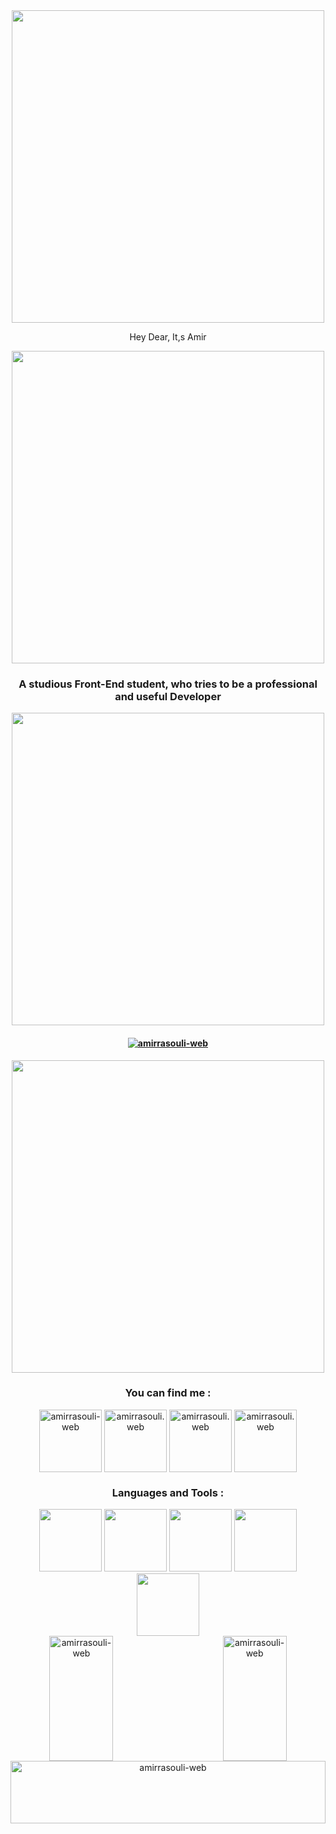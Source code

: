<div align='center'>
  <img src='https://github.com/Anmol-Baranwal/Cool-GIFs-For-GitHub/assets/74038190/3b4607a1-1cc6-41f1-926f-892ae880e7a5' width='500'>
</div>


<p align="center">Hey Dear, It,s Amir</p>

<div align='center'>
<img src='https://user-images.githubusercontent.com/74038190/212284115-f47cd8ff-2ffb-4b04-b5bf-4d1c14c0247f.gif' width='500'>
</div>

<h3 align="center">A studious Front-End student, who tries to be a professional and useful Developer</h3>

<div align='center'>
<img src='https://user-images.githubusercontent.com/74038190/212284115-f47cd8ff-2ffb-4b04-b5bf-4d1c14c0247f.gif' width='500'>
</div>

<h4 align="center"> <a href="https://github.com/ryo-ma/github-profile-trophy"><img src="https://github-profile-trophy.vercel.app/?username=amirrasouli-web" alt="amirrasouli-web" /></a> </h4>

<div align='center'>
<img src='https://user-images.githubusercontent.com/74038190/212284158-e840e285-664b-44d7-b79b-e264b5e54825.gif' width='500'>
</div>

<h3 align="center">You can find me :</h3>
<p align="center">
<a href="https://linkedin.com/in/amirrasouli-web" target="blank"><img align="center" src="https://user-images.githubusercontent.com/74038190/235294012-0a55e343-37ad-4b0f-924f-c8431d9d2483.gif" alt="amirrasouli-web" width="100" /></a>
<a href="https://instagram.com/amirrasouli.web" target="blank"><img align="center" src="https://user-images.githubusercontent.com/74038190/235294013-a33e5c43-a01c-43f6-b44d-a406d8b4ab75.gif" alt="amirrasouli.web" width="100" /></a>
<a href="https://wa.me/+989394203252" target="blank"><img align="center" src="https://user-images.githubusercontent.com/74038190/235294019-40007353-6219-4ec5-b661-b3c35136dd0b.gif" alt="amirrasouli.web" width="100" /></a>
<a href="https://www.facebook.com/share/pxDxjBJU49k6yBv9/?mibextid=LQQJ4d" target="blank"><img align="center" src="https://user-images.githubusercontent.com/74038190/235294008-ed8de58b-d4d0-4790-aa81-a39fdc8a1e50.gif" alt="amirrasouli.web" width="100" /></a>
</p>

<h3 align="center">Languages and Tools :</h3>
<div align='center'>
  <img src='https://user-images.githubusercontent.com/74038190/212257454-16e3712e-945a-4ca2-b238-408ad0bf87e6.gif' width='100'>
  <img src='https://user-images.githubusercontent.com/74038190/212257467-871d32b7-e401-42e8-a166-fcfd7baa4c6b.gif' width='100'>
  <img src='https://user-images.githubusercontent.com/74038190/212280805-9bcb336b-8c55-46a8-abf8-ff286ab55472.gif' width='100'>
  <img src='https://github.com/Anmol-Baranwal/Cool-GIFs-For-GitHub/assets/74038190/29fd6286-4e7b-4d6c-818f-c4765d5e39a9' width='100'>
  <img src='https://github.com/Anmol-Baranwal/Cool-GIFs-For-GitHub/assets/74038190/67f477ed-6624-42da-99f0-1a7b1a16eecb' width='100'>
</div>

<div align='center'>
  <img src="https://github-readme-stats.vercel.app/api?username=amirrasouli-web&show_icons=true&locale=en" alt="amirrasouli-web" width='45%' height='200' align='left' />
  <img src="https://github-readme-streak-stats.herokuapp.com/?user=amirrasouli-web&" alt="amirrasouli-web" width='45%' height='200' align='right' />
</div>

<div align='center'>
  <img src="https://github-readme-stats.vercel.app/api/top-langs?username=amirrasouli-web&show_icons=true&locale=en&layout=compact" alt="amirrasouli-web" width='100%' height='100px'/>
</div>
